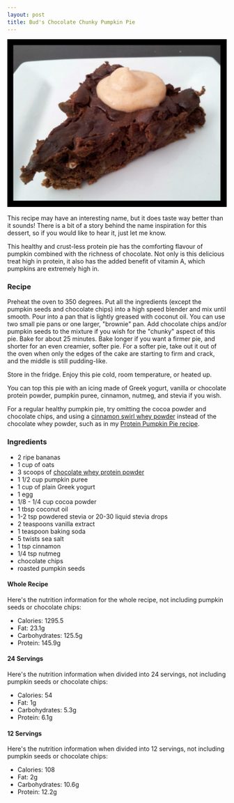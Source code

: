 ```yaml
---
layout: post
title: Bud's Chocolate Chunky Pumpkin Pie
---
```


![Chocolate Chunky Pumpkin Pie](/images/chocolate_chunky_pumpkin_pie.jpg)

This recipe may have an interesting name, but it does taste way better than it sounds! There is a bit of a story behind the name inspiration for this dessert, so if you would like to hear it, just let me know.

This healthy and crust-less protein pie has the comforting flavour of pumpkin combined with the richness of chocolate. Not only is this delicious treat high in protein, it also has the added benefit of vitamin A, which pumpkins are extremely high in. 

### Recipe
Preheat the oven to 350 degrees. Put all the ingredients (except the pumpkin seeds and chocolate chips) into a high speed blender and mix until smooth. Pour into a pan that is lightly greased with coconut oil. You can use two small pie pans or one larger, "brownie" pan. Add chocolate chips and/or pumpkin seeds to the mixture if you wish for the "chunky" aspect of this pie. Bake for about 25 minutes. Bake longer if you want a firmer pie, and shorter for an even creamier, softer pie. For a softer pie, take out it out of the oven when only the edges of the cake are starting to firm and crack, and the middle is still pudding-like.

Store in the fridge. Enjoy this pie cold, room temperature, or heated up. 

You can top this pie with an icing made of Greek yogurt, vanilla or chocolate protein powder, pumpkin puree, cinnamon, nutmeg, and stevia if you wish. 

For a regular healthy pumpkin pie, try omitting the cocoa powder and chocolate chips, and using a [cinnamon swirl whey powder](http://halfwhey.com/products/205) instead of the chocolate whey powder, such as in my [Protein Pumpkin Pie recipe](http://teri-lynn.ca/2014/11/17/protein-pumpkin-pie/). 

### Ingredients 
- 2 ripe bananas
- 1 cup of oats
- 3 scoops of [chocolate whey protein powder](http://halfwhey.com/) 
- 1 1/2 cup pumpkin puree 
- 1 cup of plain Greek yogurt
- 1 egg 
- 1/8 - 1/4 cup cocoa powder
- 1 tbsp coconut oil
- 1-2 tsp powdered stevia or 20-30 liquid stevia drops 
- 2 teaspoons vanilla extract
- 1 teaspoon baking soda
- 5 twists sea salt
- 1 tsp cinnamon 
- 1/4 tsp nutmeg
- chocolate chips 
- roasted pumpkin seeds 

 #### Whole Recipe
Here's the nutrition information for the whole recipe, not including pumpkin seeds or chocolate chips:

- Calories: 1295.5  
- Fat: 23.1g
- Carbohydrates: 125.5g
- Protein: 145.9g 

#### 24 Servings 
Here's the nutrition information when divided into 24 servings, not including pumpkin seeds or chocolate chips:

- Calories: 54
- Fat: 1g
- Carbohydrates: 5.3g
- Protein: 6.1g 
 
 #### 12 Servings
Here's the nutrition information when divided into 12 servings, not including pumpkin seeds or chocolate chips:
- Calories: 108
- Fat: 2g
- Carbohydrates: 10.6g
- Protein: 12.2g 
 

